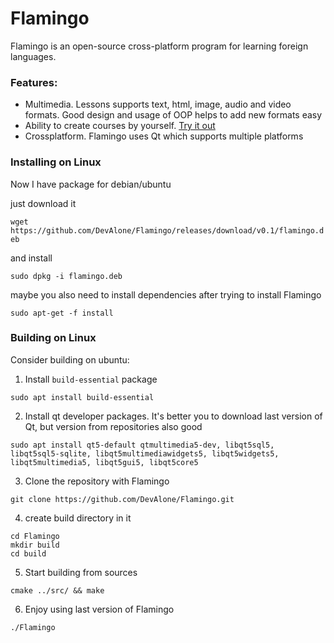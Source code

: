 # Flamingo

Flamingo is an open-source cross-platform program for learning foreign languages.

### Features:

* Multimedia. Lessons supports text, html, image, audio and video formats. Good design and usage of OOP helps to add new formats easy
* Ability to create courses by yourself. [Try it out](https://github.com/DevAlone/Flamingo/wiki/How-to-create-courses%3F)
* Crossplatform. Flamingo uses Qt which supports multiple platforms 

### Installing on Linux

Now I have package for debian/ubuntu

just download it 

`wget https://github.com/DevAlone/Flamingo/releases/download/v0.1/flamingo.deb`

and install 

`sudo dpkg -i flamingo.deb`

maybe you also need to install dependencies after trying to install Flamingo 

`sudo apt-get -f install`

### Building on Linux 

Consider building on ubuntu:

1. Install `build-essential` package 

`sudo apt install build-essential`

2. Install qt developer packages. It's better you to download last version of Qt, but version from repositories also good 

`sudo apt install qt5-default qtmultimedia5-dev, libqt5sql5, libqt5sql5-sqlite, libqt5multimediawidgets5, libqt5widgets5, libqt5multimedia5, libqt5gui5, libqt5core5`

3. Clone the repository with Flamingo 

`git clone https://github.com/DevAlone/Flamingo.git`

4. create build directory in it 

```
cd Flamingo
mkdir build
cd build
```

5. Start building from sources 

`cmake ../src/ && make`

6. Enjoy using last version of Flamingo

`./Flamingo`

